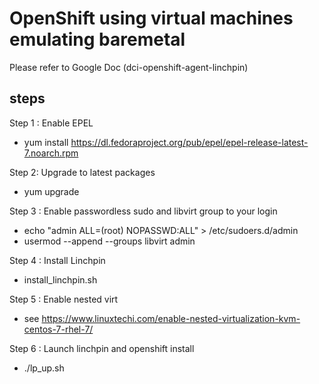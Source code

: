 # OpenShift using virtual machines emulating baremetal

Please refer to Google Doc (dci-openshift-agent-linchpin)

## steps ##

Step 1 : Enable EPEL
- yum install https://dl.fedoraproject.org/pub/epel/epel-release-latest-7.noarch.rpm

Step 2: Upgrade to latest packages
- yum upgrade

Step 3 : Enable passwordless sudo and libvirt group to your login
- echo "admin ALL=(root) NOPASSWD:ALL" > /etc/sudoers.d/admin
- usermod --append --groups libvirt admin

Step 4 : Install Linchpin
- install_linchpin.sh

Step 5 : Enable nested virt
- see https://www.linuxtechi.com/enable-nested-virtualization-kvm-centos-7-rhel-7/

Step 6 : Launch linchpin and openshift install
- ./lp_up.sh

